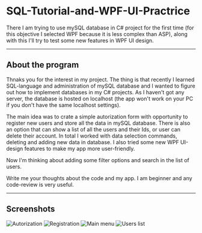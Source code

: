 # SQL-Tutorial-and-WPF-UI-Practrice
There I am trying to use mySQL database in C# project for the first time (for this objective I selected WPF because it is less complex than ASP), along with this I'll try to test some new features in WPF UI design.
____
## About the program

Thnaks you for the interest in my project. The thing is that recently I learned SQL-language and administration of mySQL database
and I wanted to figure out how to implement databases in my C# projects.
As I haven't got any server, the database is hosted on localhost (the app won't work on your PC if you don't have the same localhost settings).

The main idea was to crate a simple autorization form with opportunity to register new users and store all the data in mySQL database.
There is also an option that can show a list of all the users and their Ids, or user can delete their account.
In total I worked with data selection commands, deleting and adding new data in database.
I also tried some new WPF UI-design features to make my app more user-friendly.

Now I'm thinking about adding some filter options and search in the list of users. 

Write me your thoughts about the code and my app. I am beginner and any code-review is very useful.
____
## Screenshots
![Autorization](https://imgur.com/a/gl7eKqn "Autorization")
![Registration](https://prnt.sc/t29450 "Registration")
![Main menu](https://prnt.sc/t294au "Main menu")
![Users list](https://prnt.sc/t294is "Users list")
